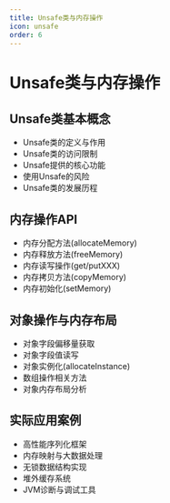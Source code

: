 ```yaml
---
title: Unsafe类与内存操作
icon: unsafe
order: 6
---
```


# Unsafe类与内存操作

## Unsafe类基本概念

- Unsafe类的定义与作用
- Unsafe类的访问限制
- Unsafe提供的核心功能
- 使用Unsafe的风险
- Unsafe类的发展历程

## 内存操作API

- 内存分配方法(allocateMemory)
- 内存释放方法(freeMemory)
- 内存读写操作(get/putXXX)
- 内存拷贝方法(copyMemory)
- 内存初始化(setMemory)

## 对象操作与内存布局

- 对象字段偏移量获取
- 对象字段值读写
- 对象实例化(allocateInstance)
- 数组操作相关方法
- 对象内存布局分析

## 实际应用案例

- 高性能序列化框架
- 内存映射与大数据处理
- 无锁数据结构实现
- 堆外缓存系统
- JVM诊断与调试工具
